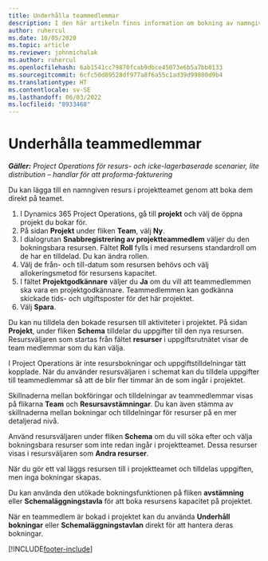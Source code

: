 ```yaml
---
title: Underhålla teammedlemmar
description: I den här artikeln finns information om bokning av namngivna resurser till projektteam och tilldela dem till uppgifter.
author: ruhercul
ms.date: 10/05/2020
ms.topic: article
ms.reviewer: johnmichalak
ms.author: ruhercul
ms.openlocfilehash: 6ab1541cc79870fcab9dbce45073e6b5a7bb0133
ms.sourcegitcommit: 6cfc50d89528df977a8f6a55c1ad39d99800d9b4
ms.translationtype: HT
ms.contentlocale: sv-SE
ms.lasthandoff: 06/03/2022
ms.locfileid: "8933468"
---
```

# <a name="maintain-team-members"></a>Underhålla teammedlemmar

_**Gäller:** Project Operations för resurs- och icke-lagerbaserade scenarier, lite distribution – handlar för att proforma-fakturering_

Du kan lägga till en namngiven resurs i projektteamet genom att boka dem direkt på teamet.

1. I Dynamics 365 Project Operations, gå till **projekt** och välj de öppna projekt du bokar för.
2. På sidan **Projekt** under fliken **Team**, välj **Ny**. 
3. I dialogrutan **Snabbregistrering av projektteammedlem** väljer du den bokningsbara resursen. Fältet **Roll** fylls i med resursens standardroll om de har en tilldelad. Du kan ändra rollen. 
4. Välj de från- och till-datum som resursen behövs och välj allokeringsmetod för resursens kapacitet. 
5. I fältet **Projektgodkännare** väljer du **Ja** om du vill att teammedlemmen ska vara en projektgodkännare. Teammedlemmen kan godkänna skickade tids- och utgiftsposter för det här projektet. 
6. Välj **Spara**.

Du kan nu tilldela den bokade resursen till aktiviteter i projektet. På sidan **Projekt**, under fliken **Schema** tilldelar du uppgifter till den nya resursen. Resursväljaren som startas från fältet **resurser** i uppgiftsrutnätet visar de team medlemmar som du kan välja.


I Project Operations är inte resursbokningar och uppgiftstilldelningar tätt kopplade. När du använder resursväljaren i schemat kan du tilldela uppgifter till teammedlemmar så att de blir fler timmar än de som ingår i projektet.

Skillnaderna mellan bokföringar och tilldelningar av teammedlemmar visas på flikarna **Team** och **Resursavstämningar**. Du kan även stämma av skillnaderna mellan bokningar och tilldelningar för resurser på en mer detaljerad nivå.

Använd resursväljaren under fliken **Schema** om du vill söka efter och välja bokningsbara resurser som inte redan ingår i projektteamet. Dessa resurser visas i resursväljaren som **Andra resurser**.

När du gör ett val läggs resursen till i projektteamet och tilldelas uppgiften, men inga bokningar skapas.

Du kan använda den utökade bokningsfunktionen på fliken **avstämning** eller **Schemaläggningstavla** för att boka resursens kapacitet på projektet.

När en teammedlem är bokad i projektet kan du använda **Underhåll bokningar** eller **Schemaläggningstavlan** direkt för att hantera deras bokningar.


[!INCLUDE[footer-include](../includes/footer-banner.md)]